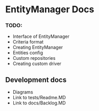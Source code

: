 # EntityManager Docs

### TODO:
- Interface of EntityManager
- Criteria format
- Creating EntityManager
- Entities config
- Custom repositories
- Creating custom driver
  
## Development docs
- Diagrams
- Link to tests/Readme.MD
- Link to docs/Backlog.MD
